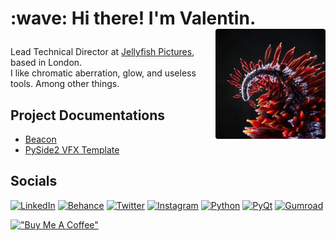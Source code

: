 <h1 align='left'>:wave: Hi there! I'm Valentin.
 <img src="https://github.com/healkeiser/healkeiser/blob/main/header.png" width="176" alt="Analysis Blossom" align="right" />
 </p>
</h1>

<p align='left'>
  Lead Technical Director at <a href="https://jellyfishpictures.co.uk/">Jellyfish Pictures</a>, based in London.<br>
  I like chromatic aberration, glow, and useless tools. Among other things.
</p>

<p align='left'>
 <h2>Project Documentations</h2>
 <ul>
   <li><a href="https://healkeiser.github.io/beacon/">Beacon</a></li>
   <li><a href="https://healkeiser.github.io/pyside2_vfx_template//">PySide2 VFX Template</a></li>
 </ul>
</p>



<p align='left'>
 <h2>Socials</h2>
  <a href="https://www.linkedin.com/in/valentin-beaumont">
  <img src="https://img.shields.io/badge/-LinkedIn-0A66C2?style=for-the-badge&logo=linkedin" alt="LinkedIn"/></a> 
  <a href="https://www.behance.net/el1ven">
  <img src="https://img.shields.io/badge/-Behance-313131?style=for-the-badge&logo=behance" alt="Behance"/></a> 
  <a href="https://twitter.com/valentinbeaumon">
  <img src="https://img.shields.io/badge/-Twitter-E1E8ED?style=for-the-badge&logo=twitter" alt="Twitter"/></a> 
  <a href="https://www.instagram.com/val.beaumontart">
  <img src="https://img.shields.io/badge/-Instagram-85255b?style=for-the-badge&logo=instagram" alt="Instagram"/></a>   
  <a href="https://www.python.org">
  <img src="https://img.shields.io/badge/-Python-FFD43B?style=for-the-badge&logo=python" alt="Python"/></a> 
  <a href="https://www.qt.io/qt-for-python">
  <img src="https://img.shields.io/badge/-PyQt-227332?style=for-the-badge&logo=qt" alt="PyQt"/></a>
  <a href="https://healkeiser.gumroad.com/subscribe">
  <img src="https://img.shields.io/badge/-Gumroad-20151f?style=for-the-badge&logo=gumroad" alt="Gumroad"/></a>
</p>

[!["Buy Me A Coffee"](https://www.buymeacoffee.com/assets/img/custom_images/yellow_img.png)](https://www.buymeacoffee.com/healkeiser)
